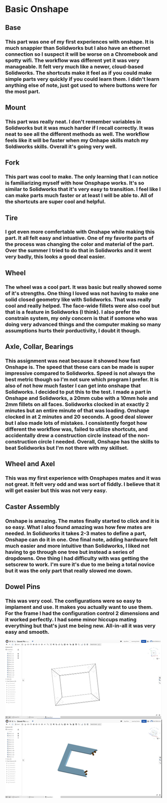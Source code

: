 # Basic Onshape 
## Base
### This part was one of my first experiences with onshape. It is much snappier than Solidworks but I also have an ethernet connection so I suspect it will be worse on a Chromebook and spotty wifi. The workflow was different yet it was very manageable. It felt very much like a newer, cloud-based Solidworks. The shortcuts make it feel as if you could make simple parts very quickly if you could learn them. I didn't learn anything else of note, just got used to where buttons were for the most part. 
## Mount
### This part was really neat. I don't remember variables in Solidworks but it was much harder if I recall correctly. It was neat to see all the different methods as well. The workflow feels like it will be faster when my Onhape skills match my Soldiworks skills. Overall it's going very well. 
## Fork 
### This part was cool to make. The only learning that I can notice is familiarizing myself with how Onsphape works. It's so similar to Solidworks that it's very easy to transition. I feel like I can make parts much faster or at least I will be able to. All of the shortcuts are super cool and helpful. 
## Tire
### I got even more comfertable with Onshape while making this part. It all felt easy and intuative. One of my favorite parts of the process was changing the color and material of the part. Over the summer I tried to do that in Solidworks and it went very badly, this looks a good deal easier. 
## Wheel
### The wheel was a cool part. It was basic but really showed some of it's strengths. One thing I loved was not having to make one solid closed geometry like with Solidworks. That was really cool and really helped. The face-wide fillets were also cool but that is a feature in Solidworks (I think). I also prefer the constrain system, my only concern is that if somone who was doing very advanced things and the computer making so many assumptions hurts their porductivity, I doubt it though. 
## Axle, Collar, Bearings
### This assignment was neat because it showed how fast Onshape is. The speed that these cars can be made is super impressive compared to Solidworks. Speed is not always the best metric though so I'm not sure which program I prefer. It is also of not how much faster I can get into onshape that Solidworks. I decided to put this to the test. I made a part in Onshape and Solidworks, a 20mm cube with a 10mm hole and 2mm fillets on all faces. Solidworks clocked in at exactly 2 minutes but an entire minute of that was loading. Onshape clocked in at 2 minutes and 20 seconds. A good deal slower but I also made lots of mistakes. I consistently forgot how different the workflow was, failed to utilize shortcuts, and accidentally drew a construction circle instead of the non-construction circle I needed. Overall, Onshape has the skills to beat Solidworks but I'm not there with my skillset. 
## Wheel and Axel
### This was my first experience with Onsphapes mates and it was not great. It felt very odd and was sort of fiddly. I believe that it will get easier but this was not very easy. 
## Caster Assembly
### Onshape is amazing. The mates finally started to click and it is so easy. What I also found amazing was how few mates are needed. In Solidworks it takes 2-3 mates to define a part, Onshape can do it in one. One final note, adding hardware felt much easier and more intuitive than Solidworks, I liked not having to go through one tree but instead a series of dropdowns. One thing I had difficulty with was getting the setscrew to work. I'm sure it's due to me being a total novice but it was the only part that really slowed me down. 
## Dowel Pins
### This was very cool. The configurations were so easy to implament and use. It makes you actually want to use them. For the frame I had the configuration control 2 dimensions and it worked perfectly. I had some minor hiccups mating everything but that's just me being new. All-in-all it was very easy and smooth.  
<img src="Images/dowelpin.JPG" width="600"/>
<img src="Images/dowelpin2.JPG" width="600"/>

